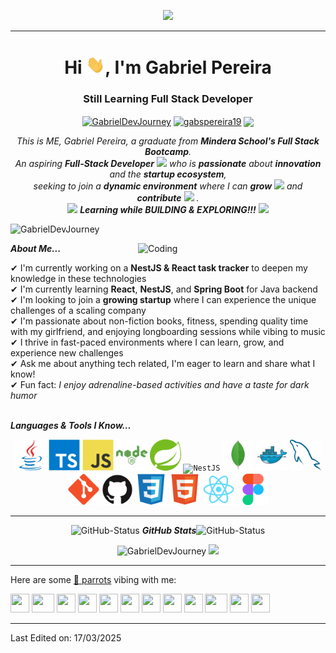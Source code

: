<p align="center">
  <img src="https://github.com/thompsonemerson/thompsonemerson/raw/master/cover-thompson.png" height="180">
</p>
<hr>
<h1 align="center">Hi <img src="https://raw.githubusercontent.com/ABSphreak/ABSphreak/master/gifs/Hi.gif" width="30px">, I'm Gabriel Pereira</h1>
<h3 align="center">Still Learning Full Stack Developer</h3>
<p align="center">
<a href="https://github.com/GabrielDevJourney" target="blank"><img align="center" src="https://img.shields.io/badge/GitHub-100000?style=for-the-badge&logo=github&logoColor=white" alt="GabrielDevJourney"></a>
<a href="https://www.instagram.com/gabspereira19/" target="blank"><img align="center" src="https://img.shields.io/badge/Instagram-E4405F?style=for-the-badge&logo=instagram&logoColor=white" alt="gabspereira19"></a>
<a href="mailto:gabspereira178@gmail.com"><img align="center" src="https://img.shields.io/badge/Gmail-D14836?style=for-the-badge&logo=gmail&logoColor=white"></a>
</p>

<p align="center">
  <em>
    This is ME, Gabriel Pereira, a graduate from <b>Mindera School's Full Stack Bootcamp</b>. <br>
    An aspiring <b>Full-Stack Developer</b> <img src="https://github.com/TheDudeThatCode/TheDudeThatCode/blob/master/Assets/Developer.gif" width="30px"> who is <b>passionate</b>
    about <b>innovation</b> and the <b>startup ecosystem</b>, <br>seeking to join a <b>dynamic environment</b> where I can 
    <b>grow</b> <img src="https://github.com/TheDudeThatCode/TheDudeThatCode/blob/master/Assets/Rocket.gif" width="18px"> and 
    <b>contribute</b> <img src="https://github.com/TheDudeThatCode/TheDudeThatCode/blob/master/Assets/Medal.gif" width="20px">&nbsp;.
  </em> 
  <br>
  <img src="https://media.giphy.com/media/VgCDAzcKvsR6OM0uWg/giphy.gif" width="50"> <b><i>Learning while BUILDING & EXPLORING!!!</i></b> <img src="https://media.giphy.com/media/7j2hfyeVcDtf2/giphy.gif" width="50">
</p>

<p align="left"> <img src="https://komarev.com/ghpvc/?username=GabrielDevJourney&amp;label=Profile%20views&amp;color=0e75b6&amp;style=flat" alt="GabrielDevJourney"> </p>

<img align="right" width="300px" alt="Coding" src="https://media.giphy.com/media/3ohs4BSacFKI7A717y/giphy.gif">

<p><em><strong>About Me...</strong></em></p>


✔ I'm currently working on a <strong>NestJS & React task tracker</strong> to deepen my knowledge in these technologies<br>
✔ I'm currently learning <strong>React</strong>, <strong>NestJS</strong>, and <strong>Spring Boot</strong> for Java backend<br>
✔ I'm looking to join a <strong>growing startup</strong> where I can experience the unique challenges of a scaling company<br>
✔ I'm passionate about non-fiction books, fitness, spending quality time with my girlfriend, and enjoying longboarding sessions while vibing to music<br>
✔ I thrive in fast-paced environments where I can learn, grow, and experience new challenges<br>
✔ Ask me about anything tech related, I'm eager to learn and share what I know!<br>
✔ Fun fact: <em>I enjoy adrenaline-based activities and have a taste for dark humor</em><br><br>

<p><em><strong>Languages & Tools I Know…</strong></em></p>

<div align="center">
  <code><img height="50" width="50" src="https://raw.githubusercontent.com/devicons/devicon/master/icons/java/java-original.svg" alt="Java"></code>
  <code><img height="50" width="50" src="https://raw.githubusercontent.com/devicons/devicon/master/icons/typescript/typescript-original.svg" alt="TypeScript"></code>
  <code><img height="50" width="50" src="https://raw.githubusercontent.com/devicons/devicon/master/icons/javascript/javascript-original.svg" alt="JavaScript"></code>
  <code><img height="50" width="50" src="https://raw.githubusercontent.com/devicons/devicon/master/icons/nodejs/nodejs-plain-wordmark.svg" alt="Node.js"></code>
  <code><img height="50" width="50" src="https://raw.githubusercontent.com/devicons/devicon/master/icons/spring/spring-original.svg" alt="Spring"></code>
  <code><img height="50" width="50" src="https://cdn.jsdelivr.net/gh/devicons/devicon@latest/icons/nestjs/nestjs-original.svg" alt="NestJS"></code>
  <code><img height="50" width="50" src="https://raw.githubusercontent.com/devicons/devicon/master/icons/mongodb/mongodb-original.svg" alt="MongoDB"></code>
  <code><img height="50" width="50" src="https://raw.githubusercontent.com/devicons/devicon/master/icons/docker/docker-original.svg" alt="Docker"></code>
  <code><img height="50" width="50" src="https://raw.githubusercontent.com/devicons/devicon/master/icons/mysql/mysql-original.svg" alt="MySQL"></code>
  <code><img height="50" width="50" src="https://raw.githubusercontent.com/devicons/devicon/master/icons/git/git-original.svg" alt="Git"></code>
  <code><img height="50" width="50" src="https://raw.githubusercontent.com/devicons/devicon/master/icons/github/github-original.svg" alt="GitHub"></code>
  <code><img height="50" width="50" src="https://raw.githubusercontent.com/devicons/devicon/master/icons/css3/css3-original.svg" alt="CSS3"></code>
  <code><img height="50" width="50" src="https://raw.githubusercontent.com/devicons/devicon/master/icons/html5/html5-original.svg" alt="HTML5"></code>
  <code><img height="50" width="50" src="https://raw.githubusercontent.com/devicons/devicon/master/icons/react/react-original.svg" alt="React"></code>
  <code><img height="50" width="50" src="https://raw.githubusercontent.com/devicons/devicon/master/icons/figma/figma-original.svg" alt="Figma"></code>
</div>

<hr>

<p align="center">
<img src="https://media.giphy.com/media/8UHRm5oY4k4FDxq5QG/giphy.gif" width="30px" alt="GitHub-Status">&nbsp;<i><b>GitHub Stats</b></i><img src="https://media.giphy.com/media/8UHRm5oY4k4FDxq5QG/giphy.gif" width="30px" alt="GitHub-Status">
</p>

<div align="center">
  <img src="https://github-readme-stats.vercel.app/api/top-langs?username=GabrielDevJourney&show_icons=true&locale=en&layout=compact&theme=tokyonight" alt="GabrielDevJourney">
  <img src="https://github-readme-stats-sigma-five.vercel.app/api?username=GabrielDevJourney&show_icons=true&theme=tokyonight&include_all_commits=false&count_private=true&hide=stars,issues,contribs&custom_title=2025%20GitHub%20Activity" width="410">
</div>

<hr>

<p>Here are some <a href="https://cultofthepartyparrot.com">🦜 parrots</a> vibing with me:</p>

<div>
    <img src="https://cultofthepartyparrot.com/parrots/hd/githubparrot.gif" width="30" height="30">
    <img src="https://cultofthepartyparrot.com/parrots/asyncparrot.gif" width="36" height="30">
    <img src="https://cultofthepartyparrot.com/parrots/exceptionallyfastparrot.gif" width="30" height="30">
    <img src="https://cultofthepartyparrot.com/parrots/hd/60fpsparrot.gif" width="30" height="30">
    <img src="https://cultofthepartyparrot.com/parrots/hd/jumpingparrot.gif" width="30" height="30">
    <img src="https://cultofthepartyparrot.com/parrots/hd/opensourceparrot.gif" width="30" height="30">
    <img src="https://cultofthepartyparrot.com/parrots/hd/dealwithitnowparrot.gif" width="30" height="30">
    <img src="https://cultofthepartyparrot.com/parrots/hd/hypnoparrotlight.gif" width="30" height="30">
    <img src="https://cultofthepartyparrot.com/parrots/databaseparrot.gif" width="30" height="30">
    <img src="https://cultofthepartyparrot.com/parrots/fixparrot.gif" width="36" height="30">
    <img src="https://cultofthepartyparrot.com/parrots/hd/laptop_parrot.gif" width="30" height="30">
    <img src="https://cultofthepartyparrot.com/parrots/hd/spinningparrot.gif" width="30" height="30">
</div>

<hr>
<p>Last Edited on: 17/03/2025</p>
